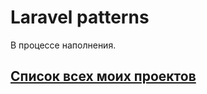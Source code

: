# Laravel patterns

В процессе наполнения.

## [Список всех моих проектов][ListAllMyProject]

[ListAllMyProject]:<https://github.com/iebrosalin/all_public_projects>
